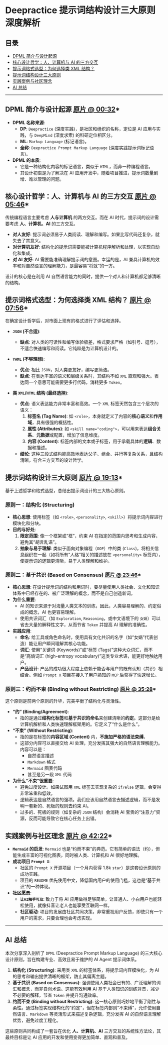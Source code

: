 # Deepractice 提示词结构设计三大原则深度解析

## 目录
- [DPML 简介与设计起源](#dpml-简介与设计起源-content-00:32)
- [核心设计哲学：人、计算机与 AI 的三方交互](#核心设计哲学人计算机与-ai-的三方交互-content-05:46)
- [提示词格式选型：为何选择类 XML 结构？](#提示词格式选型为何选择类-xml-结构-content-07:56)
- [提示词结构设计三大原则](#提示词结构设计三大原则-content-19:13)
- [实践案例与社区理念](#实践案例与社区理念-content-42:22)
- [AI 总结](#ai-总结)

---

## DPML 简介与设计起源 [原片 @ 00:32](https://www.bilibili.com/video/BV1jeGuzNE3n?t=32)*
- **DPML 名称来源**:
  - **DP**: `Deepractice` (深度实践)，是社区和组织的名称，定位是 AI 应用与实践，与 `DeepMind` (深度求索) 的科研定位相区分。
  - **ML**: `Markup Language` (标记语言)。
  - **全称**: `Deepractice Prompt Markup Language` (深度实践提示词标记语言)。
- **DPML 的本质**:
  - 它是一种结构化内容的标记语言，类似于 `HTML`，而非一种编程语言。
  - 其设计初衷是为了解决在 AI 应用开发中，随着项目推进，提示词数量剧增、难以管理的问题。

## 核心设计哲学：人、计算机与 AI 的三方交互 [原片 @ 05:46](https://www.bilibili.com/video/BV1jeGuzNE3n?t=346)*
传统编程语言主要考虑 **人与计算机** 的两方交互。而在 AI 时代，提示词的设计需要考虑 **人、计算机、AI** 的三方交互。

- **对人友好**: 提示词必须易于人类阅读、理解和编写。如果比写代码还复杂，就失去了其意义。
- **对计算机友好**: 结构化的提示词需要能被计算机程序解析和处理，以实现自动化和集成。
- **对 AI 友好**: AI 需要能准确理解提示词的意图。幸运的是，AI 兼具计算机的效率和对自然语言的理解能力，是最容易“将就”的一方。

设计的核心是在利用 AI 自然语言能力的同时，提供一个对人和计算机都足够清晰的结构。

## 提示词格式选型：为何选择类 XML 结构？ [原片 @ 07:56](https://www.bilibili.com/video/BV1jeGuzNE3n?t=476)*
在确定设计哲学后，对市面上现有的格式进行了评估和选择。

- **`JSON` (不合适)**:
  - **缺点**: 对人类的可读性和编写体验极差，格式要求严格（如引号、逗号），不适合快速编写和阅读。它纯粹是为计算机设计的。

- **`YAML` (不够理想)**:
  - **优点**: 相比 `JSON`，对人类更友好，编写更简洁。
  - **缺点**: 在表达丰富的语义和层级关系时，其结构不如 `XML` 直观和强大。表达同一个意思可能需要更多行代码，消耗更多 `Token`。

- **类 `XML`/`HTML` 结构 (最终选择)**:
  - **优点**: 语义表达能力非常丰富和高效。一个 `XML` 标签天然包含三个层次的语义：
    1.  **标签名 (Tag Name)**: 如 `<role>`，本身就定义了内容的**核心语义**和**作用域**，具有很强的概括性。
    2.  **属性 (Attributes)**: 如 `<skill name="coding">`，可以用来表达**组合关系**、**元数据**或配置，增加了信息维度。
    3.  **内容 (Content)**: 标签内部的文本或子标签，用于承载具体的**逻辑**、数据和描述。
  - **结论**: 这种三段式结构能高效地表达父子、组合、并行等复杂关系，且结构清晰，符合三方交互的设计哲学。

## 提示词结构设计三大原则 [原片 @ 19:13](https://www.bilibili.com/video/BV1jeGuzNE3n?t=1153)*
基于上述哲学和格式选型，总结出提示词设计的三大核心原则。

### 原则一：结构化 (Structuring)
- **核心思想**: 使用标签（如 `<role>`, `<personality>`, `<skill>`）将提示词内容进行模块化和分块。
- **目的与好处**:
  1.  **限定范围**: 像一个框架或“框”，约束 AI 在指定的范围内思考和生成内容，避免其“胡言乱语”。
  2.  **抽象与易于理解**: 类似于面向对象编程（`OOP`）中的类 (`Class`)，将相关信息组织在一起（如将所有“人格”相关的描述放在 `<personality>` 标签内），使提示词的逻辑更清晰，易于人类理解和维护。

### 原则二：基于共识 (Based on Consensus) [原片 @ 23:46](https://www.bilibili.com/video/BV1jeGuzNE3n?t=1426)*
- **核心思想**: 在设计提示词的结构和用词时，要尽量使用人类社会、文化和知识体系中已经存在的、被广泛理解的概念，而不是自己创造新词。
- **为什么重要**:
  - AI 的知识来源于对海量人类文本的训练，因此，人类容易理解的、约定俗成的概念，AI 也更容易理解。
  - 使用共识词汇（如 `Exploration`, `Reasoning`，或中文语境下的 `女娲`）可以省去大量的解释性文字，从而节省 `Token` 并提高 AI 理解的准确性。
- **实践应用**:
  - **命名**: 给工具或角色命名时，使用具有文化共识的名字（如“女娲”代表创造）能让用户瞬间理解其核心功能。
  - **词汇**: 使用“关键词 (Keywords)”或“标签 (Tags)”这种大众词汇，而不是“高熵词汇 (high-entropy vocabulary)”这类专业术语，能更好地触达用户。
  - **产品设计**: 产品的成功很大程度上依赖于能否与用户的既有认知（共识）相结合。例如 `Prompt X` 项目在接入了用户熟知的 `MCP` 后获得了快速增长。

### 原则三：约而不束 (Binding without Restricting) [原片 @ 35:28](https://www.bilibili.com/video/BV1jeGuzNE3n?t=2128)*
这个原则是前两个原则的升华，完美平衡了结构化与灵活性。

- **“约” (Binding/Agreement)**:
  - 指的是通过**结构化标签**和**基于共识的命名**来创建清晰的**约定**。这部分是给计算机解析和人类快速理解框架用的。它定义了“什么是什么”。
- **“不束” (Without Restricting)**:
  - 指的是在标签的**内容区域 (Content)** 内，**不施加严格的语法束缚**。
  - 这部分内容可以直接交给 AI 处理，充分发挥其强大的自然语言理解能力。内容可以是：
    - 自然语言描述
    - `Markdown` 格式
    - `Mermaid` 图表代码
    - 甚至是另一段 `XML` 代码
- **为什么“不束”很重要**:
  - 避免过度设计。如果试图用 `XML` 标签去实现复杂的 `if/else` 逻辑，会变得非常笨重和低效。
  - 逻辑表达是自然语言的强项。我们应该用自然语言去描述逻辑，而不是发明一套新的、死板的规则去约束 AI。
  - 过多的、死板的规则（如复杂的 `JSON` 结构）会消耗 AI 宝贵的“注意力”资源，反而可能导致它在核心任务上出错。

## 实践案例与社区理念 [原片 @ 42:22](https://www.bilibili.com/video/BV1jeGuzNE3n?t=2542)*
- **`Mermaid` 的启发**: `Mermaid` 也是“约而不束”的典范。它有简单的语法（约），但能生成丰富的可视化图表，同时被人类、计算机和 AI 很好地理解。
- **成功项目 `Prompt X`**:
  - 社区的 `Prompt X` 开源项目（一个月内获得 1.8k `star`）是这套设计原则的成功实践。
  - 项目的 `README` 优先使用中文，降低国内用户的使用门槛，这也是“基于共识”的一种体现。
- **社区愿景**:
  - **`让AI触手可及`**: 致力于将 AI 应用做得足够简单，让普通人、小白用户也能轻松使用，就像抖音让老人也能享受互联网一样。
  - **社区驱动**: 项目的发展由社区共同决策，非常重视用户反馈，即使只有一个用户的需求，只要合理也会考虑实现。

---

## AI 总结
本次分享深入剖析了 `DPML` (Deepractice Prompt Markup Language) 的三大核心设计原则，旨在构建专业、高效且易于维护的 AI Agent 提示词体系。

1.  **结构化 (Structuring)**: 采用类 `XML` 的标签体系，将提示词内容模块化，为 AI 的思考和输出提供清晰的框架，防止其偏离主题。
2.  **基于共识 (Based on Consensus)**: 强调使用人类社会已有的、广泛理解的词汇和概念，而非自创术语。这能有效利用 AI 基于人类知识的训练背景，减少不必要的解释，节省 `Token` 并提升沟通效率。
3.  **约而不束 (Binding without Restricting)**: 这一核心原则巧妙地平衡了刚性与柔性。通过标签实现结构化的“约定”，但在标签内部则“不束缚”，允许使用自然语言、`Markdown` 等灵活形式来描述复杂逻辑，充分发挥 AI 的自然语言理解优势，避免过度工程化。

这些原则共同构成了一套旨在优化 **人、计算机、AI** 三方交互的系统性方法论，其最终目标是让 AI 应用的开发和使用变得更加简单、直观和普及。